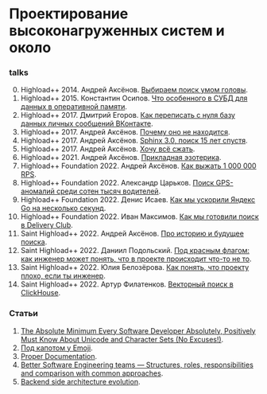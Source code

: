 # Проектирование высоконагруженных систем и около

### talks
0. Highload++ 2014. Андрей Аксёнов.
[Выбираем поиск умом головы](
https://www.youtube.com/watch?v=gJXWqkf6CX8).
1. Highload++ 2015. Константин Осипов.
[Что особенного в СУБД для данных в оперативной памяти](
https://www.youtube.com/watch?v=yrTF3qH8ey8).
2. Highload++ 2017. Дмитрий Егоров.
[Как переписать с нуля базу данных личных сообщений ВКонтакте](
https://www.youtube.com/watch?v=UGbLNJiJmQo).
3. Highload++ 2017. Андрей Аксёнов. 
[Почему оно не находится](
https://www.youtube.com/watch?v=wCGBTjHikwA).
4. Highload++ 2017. Андрей Аксёнов.
[Sphinx 3.0, поиск 15 лет спустя](
https://www.youtube.com/watch?v=uKlGypo8hFY).
5. Highload++ 2017. Андрей Аксёнов.
[Хочу всё сжать](
https://www.youtube.com/watch?v=wDgD4gokEis).
6. Highload++ 2021. Андрей Аксёнов.
[Прикладная эзотерика](
https://www.youtube.com/watch?v=OQASAuuZvS8).
7. Highload++ Foundation 2022. Андрей Аксёнов.
[Как выжать 1 000 000 RPS](
https://www.youtube.com/watch?v=UyRBouT6vZQ).
8. Highload++ Foundation 2022. Александр Царьков.
[Поиск GPS-аномалий среди сотен тысяч водителей](
https://www.youtube.com/watch?v=6JIfhShK3Zc).
9. Highload++ Foundation 2022. Денис Исаев.
[Как мы ускорили Яндекс Go на несколько секунд](
https://www.youtube.com/watch?v=229RE8fwMNs).
10. Highload++ Foundation 2022. Иван Максимов. 
[Как мы готовили поиск в Delivery Club](
https://www.youtube.com/watch?v=0M0gDXBauD4).
11. Saint Highload++ 2022. Андрей Аксёнов.
[Про историю и будущее поиска](
https://www.youtube.com/watch?v=mNgUwoAbnJ4).
12. Saint Highload++ 2022. Даниил Подольский.
[Под красным флагом: как инженер может понять, что в проекте происходит что-то не то](
https://www.youtube.com/watch?v=TcpdQKqZ_zo).
13. Saint Highload++ 2022. Юлия Белозёрова.
[Как понять, что проекту плохо, если ты инженер](
https://www.youtube.com/watch?v=1jGROVPKRtU).
14. Saint Highload++ 2022. Артур Филатенков.
[Векторный поиск в ClickHouse](
https://www.youtube.com/watch?v=0fT9uMV8tr0).


### Статьи
1. [The Absolute Minimum Every Software Developer Absolutely, Positively Must Know About Unicode and Character Sets (No Excuses!)](
https://www.joelonsoftware.com/2003/10/08/the-absolute-minimum-every-software-developer-absolutely-positively-must-know-about-unicode-and-character-sets-no-excuses/).
2. [Под капотом у Emoji](https://habr.com/ru/companies/itelma/articles/549366/).
3. [Proper Documentation](https://vadimkravcenko.com/shorts/proper-documentation/?ref=members.vadimkravcenko.com).
4. [Better Software Engineering teams — Structures, roles, responsibilities and comparison with common approaches](https://medium.com/geekculture/better-software-engineering-teams-structures-roles-responsibilities-and-comparison-with-common-fb5c3161c13d).
5. [Backend side architecture evolution](https://medium.com/@iamprovidence/backend-side-architecture-evolution-n-layered-ddd-hexagon-onion-clean-architecture-643d72444ce4).
